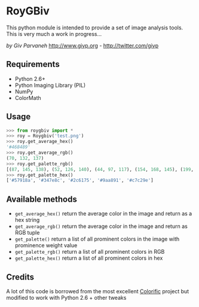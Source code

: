 # RoyGBiv

This python module is intended to provide a set of image analysis tools. This is very much a work in progress...

_by Giv Parvaneh_ http://www.givp.org - http://twitter.com/givp

## Requirements

- Python 2.6+
- Python Imaging Library (PIL)
- NumPy
- ColorMath

## Usage

```python
>>> from roygbiv import *
>>> roy = Roygbiv('test.png')
>>> roy.get_average_hex()
'#468489'
>>> roy.get_average_rgb()
(70, 132, 137)
>>> roy.get_palette_rgb()
[(87, 145, 138), (52, 126, 140), (44, 97, 117), (154, 168, 145), (199, 194, 158)]
>>> roy.get_palette_hex()
['#57918a', '#347e8c', '#2c6175', '#9aa891', '#c7c29e']
```

## Available methods

- `get_average_hex()` return the average color in the image and return as a hex string
- `get_average_rgb()` return the average color in the image and return as RGB tuple
- `get_palette()` return a list of all prominent colors in the image with prominence weight value
- `get_palette_rgb()` return a list of all prominent colors in RGB
- `get_palette_hex()` return a list of all prominent colors in hex

## Credits

A lot of this code is borrowed from the most excellent [Colorific](https://github.com/99designs/colorific/ "Colorific") project but modified to work with Python 2.6 + other tweaks